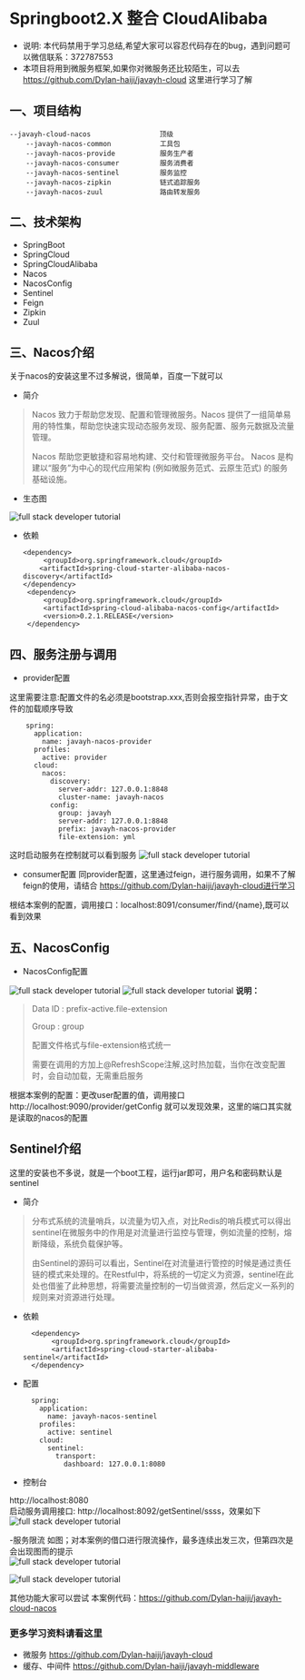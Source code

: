 # Springboot2.X 整合 CloudAlibaba 

- 说明:
本代码禁用于学习总结,希望大家可以容忍代码存在的bug，遇到问题可以微信联系：372787553
- 本项目将用到微服务框架,如果你对微服务还比较陌生，可以去
https://github.com/Dylan-haiji/javayh-cloud 这里进行学习了解

## 一、项目结构
    --javayh-cloud-nacos                 顶级 
        --javayh-nacos-common            工具包
        --javayh-nacos-provide           服务生产者
        --javayh-nacos-consumer          服务消费者
        --javayh-nacos-sentinel          服务监控
        --javayh-nacos-zipkin            链式追踪服务
        --javayh-nacos-zuul              路由转发服务
      
## 二、技术架构
- SpringBoot
- SpringCloud
- SpringCloudAlibaba
- Nacos
- NacosConfig
- Sentinel
- Feign
- Zipkin
- Zuul

## 三、Nacos介绍
关于nacos的安装这里不过多解说，很简单，百度一下就可以
- 简介

>    Nacos 致力于帮助您发现、配置和管理微服务。Nacos 提供了一组简单易用的特性集，帮助您快速实现动态服务发现、服务配置、服务元数据及流量管理。
>
>    Nacos 帮助您更敏捷和容易地构建、交付和管理微服务平台。 Nacos 是构建以“服务”为中心的现代应用架构 (例如微服务范式、云原生范式) 的服务基础设施。
 
- 生态图

![full stack developer tutorial](doc/img/nacos.png)
- 依赖

      <dependency>
           <groupId>org.springframework.cloud</groupId>
          <artifactId>spring-cloud-starter-alibaba-nacos-discovery</artifactId>
      </dependency>
       <dependency>
           <groupId>org.springframework.cloud</groupId>
           <artifactId>spring-cloud-alibaba-nacos-config</artifactId>
           <version>0.2.1.RELEASE</version>
       </dependency>
 
 ## 四、服务注册与调用     
 - provider配置
 
这里需要注意:配置文件的名必须是bootstrap.xxx,否则会报空指针异常，由于文件的加载顺序导致
    
        spring:
          application:
            name: javayh-nacos-provider
          profiles:
            active: provider
          cloud:
            nacos:
              discovery:
                server-addr: 127.0.0.1:8848
                cluster-name: javayh-nacos
              config:
                group: javayh
                server-addr: 127.0.0.1:8848
                prefix: javayh-nacos-provider
                file-extension: yml     
这时启动服务在控制就可以看到服务
![full stack developer tutorial](doc/img/nacos-01.png)

 - consumer配置
 同provider配置，这里通过feign，进行服务调用，如果不了解feign的使用，请结合
https://github.com/Dylan-haiji/javayh-cloud进行学习

根结本案例的配置，调用接口：localhost:8091/consumer/find/{name},既可以看到效果

 ## 五、NacosConfig
 - NacosConfig配置
 
 ![full stack developer tutorial](doc/img/config.png)
 ![full stack developer tutorial](doc/img/nacosconfig.png)
 **说明：**
>Data ID : prefix-active.file-extension
>
>Group   : group
>
>配置文件格式与file-extension格式统一
>
>需要在调用的方加上@RefreshScope注解,这时热加载，当你在改变配置时，会自动加载，无需重启服务

根据本案例的配置：更改user配置的值，调用接口http://localhost:9090/provider/getConfig
就可以发现效果，这里的端口其实就是读取的nacos的配置

## Sentinel介绍
这里的安装也不多说，就是一个boot工程，运行jar即可，用户名和密码默认是sentinel
- 简介
>分布式系统的流量哨兵，以流量为切入点，对比Redis的哨兵模式可以得出sentinel在微服务中的作用是对流量进行监控与管理，例如流量的控制，熔断降级，系统负载保护等。
>
>由Sentinel的源码可以看出，Sentinel在对流量进行管控的时候是通过责任链的模式来处理的。在Restful中，将系统的一切定义为资源，sentinel在此处也借鉴了此种思想，将需要流量控制的一切当做资源，然后定义一系列的规则来对资源进行处理。

- 依赖

        <dependency>
             <groupId>org.springframework.cloud</groupId>
             <artifactId>spring-cloud-starter-alibaba-sentinel</artifactId>
        </dependency>
- 配置
        
        spring:
          application:
            name: javayh-nacos-sentinel
          profiles:
            active: sentinel
          cloud:
            sentinel:
              transport:
                dashboard: 127.0.0.1:8080
- 控制台

http://localhost:8080                
启动服务调用接口:  http://localhost:8092/getSentinel/ssss，效果如下
 ![full stack developer tutorial](doc/img/sentinel.png)   
 
-服务限流
如图；对本案例的借口进行限流操作，最多连续出发三次，但第四次是会出现图而的提示           
 ![full stack developer tutorial](doc/img/sentinel-01.png)                  
 
 ![full stack developer tutorial](doc/img/sentinel-02.png)     
 
 其他功能大家可以尝试
 本案例代码：https://github.com/Dylan-haiji/javayh-cloud-nacos
 ### 更多学习资料请看这里             
 - 微服务
 https://github.com/Dylan-haiji/javayh-cloud
 - 缓存、中间件
 https://github.com/Dylan-haiji/javayh-middleware
                        


   